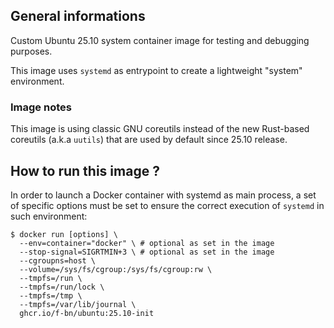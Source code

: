 ## General informations

Custom Ubuntu 25.10 system container image for testing and debugging purposes.

This image uses `systemd` as entrypoint to create a lightweight "system" environment.

### Image notes

This image is using classic GNU coreutils instead of the new Rust-based coreutils (a.k.a `uutils`) that are used by default since 25.10 release.

## How to run this image ?

In order to launch a Docker container with systemd as main process, a set of specific options must be set to ensure the correct execution of `systemd` in such environment:

```shell
$ docker run [options] \
  --env=container="docker" \ # optional as set in the image
  --stop-signal=SIGRTMIN+3 \ # optional as set in the image
  --cgroupns=host \
  --volume=/sys/fs/cgroup:/sys/fs/cgroup:rw \
  --tmpfs=/run \
  --tmpfs=/run/lock \
  --tmpfs=/tmp \
  --tmpfs=/var/lib/journal \
  ghcr.io/f-bn/ubuntu:25.10-init
```